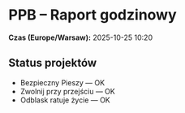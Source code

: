 # PPB – Raport godzinowy
**Czas (Europe/Warsaw):** 2025-10-25 10:20

## Status projektów
- Bezpieczny Pieszy — OK
- Zwolnij przy przejściu — OK
- Odblask ratuje życie — OK

